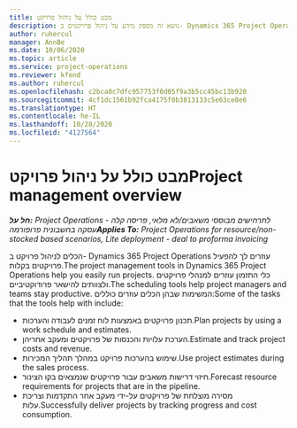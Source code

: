 ```yaml
---
title: מבט כולל על ניהול פרויקט
description: נושא זה מספק מידע על ניהול פרויקטים ב- Dynamics 365 Project Operations.
author: ruhercul
manager: AnnBe
ms.date: 10/06/2020
ms.topic: article
ms.service: project-operations
ms.reviewer: kfend
ms.author: ruhercul
ms.openlocfilehash: c2bca0c7dfc957753f0d05f9a3b5cc45bc13b920
ms.sourcegitcommit: 4cf1dc1561b92fca4175f0b3813133c5e63ce8e6
ms.translationtype: HT
ms.contentlocale: he-IL
ms.lasthandoff: 10/28/2020
ms.locfileid: "4127564"
---
```

# <a name="project-management-overview"></a><span data-ttu-id="dd139-103">מבט כולל על ניהול פרויקט</span><span class="sxs-lookup"><span data-stu-id="dd139-103">Project management overview</span></span>

<span data-ttu-id="dd139-104">_**חל על:** Project Operations לתרחישים מבוססי משאבים/לא מלאי, פריסה קלה - עסקה בחשבונית פרופורמה_</span><span class="sxs-lookup"><span data-stu-id="dd139-104">_**Applies To:** Project Operations for resource/non-stocked based scenarios, Lite deployment - deal to proforma invoicing_</span></span>

<span data-ttu-id="dd139-105">הכלים לניהול פרויקט ב- Dynamics 365 Project Operations עוזרים לך להפעיל פרויקטים בקלות.</span><span class="sxs-lookup"><span data-stu-id="dd139-105">The project management tools in Dynamics 365 Project Operations help you easily run projects.</span></span> <span data-ttu-id="dd139-106">כלי התזמון עוזרים למנהלי פרויקטים ולצוותים להישאר פרודוקטיביים.</span><span class="sxs-lookup"><span data-stu-id="dd139-106">The scheduling tools help project managers and teams stay productive.</span></span> <span data-ttu-id="dd139-107">המשימות שבהן הכלים עוזרים כוללים:</span><span class="sxs-lookup"><span data-stu-id="dd139-107">Some of the tasks that the tools help with include:</span></span>

- <span data-ttu-id="dd139-108">תכנון פרויקטים באמצעות לוח זמנים לעבודה והערכות.</span><span class="sxs-lookup"><span data-stu-id="dd139-108">Plan projects by using a work schedule and estimates.</span></span>
- <span data-ttu-id="dd139-109">הערכת עלויות והכנסות של פרויקטים ומעקב אחריהן.</span><span class="sxs-lookup"><span data-stu-id="dd139-109">Estimate and track project costs and revenue.</span></span>
- <span data-ttu-id="dd139-110">שימוש בהערכות פרויקט במהלך תהליך המכירות.</span><span class="sxs-lookup"><span data-stu-id="dd139-110">Use project estimates during the sales process.</span></span>
- <span data-ttu-id="dd139-111">חיזוי דרישות משאבים עבור פרויקטים שנמצאים בקו הצינור.</span><span class="sxs-lookup"><span data-stu-id="dd139-111">Forecast resource requirements for projects that are in the pipeline.</span></span>
- <span data-ttu-id="dd139-112">מסירה מוצלחת של פרויקטים על-ידי מעקב אחר התקדמות וצריכת עלות.</span><span class="sxs-lookup"><span data-stu-id="dd139-112">Successfully deliver projects by tracking progress and cost consumption.</span></span>
